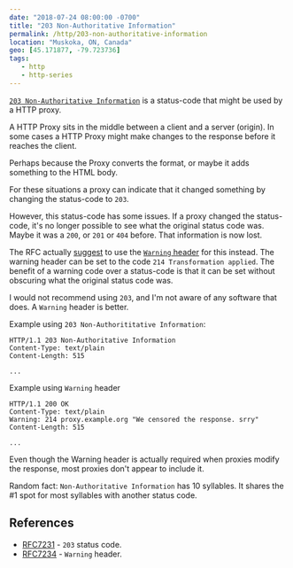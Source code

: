 ```yaml
---
date: "2018-07-24 08:00:00 -0700"
title: "203 Non-Authoritative Information"
permalink: /http/203-non-authoritative-information
location: "Muskoka, ON, Canada"
geo: [45.171877, -79.723736]
tags:
   - http
   - http-series
---
```


[`203 Non-Authoritative Information`][1] is a status-code that might be used by
a HTTP proxy.

A HTTP Proxy sits in the middle between a client and a server (origin). In
some cases a HTTP Proxy might make changes to the response before it reaches
the client.

Perhaps because the Proxy converts the format, or maybe it adds something to
the HTML body.

For these situations a proxy can indicate that it changed something by
changing the status-code to `203`.

However, this status-code has some issues. If a proxy changed the status-code,
it's no longer possible to see what the original status code was. Maybe it was
a `200`, or `201` or `404` before. That information is now lost.

The RFC actually [suggest][1] to use the [`Warning` header][2] for this instead.
The warning header can be set to the code `214 Transformation applied`. The
benefit of a warning code over a status-code is that it can be set without
obscuring what the original status code was.

I would not recommend using `203`, and I'm not aware of any software that does.
A `Warning` header is better.

Example using `203 Non-Authorititative Information`:

```http
HTTP/1.1 203 Non-Authoritative Information
Content-Type: text/plain
Content-Length: 515

...
```

Example using `Warning` header

```http
HTTP/1.1 200 OK
Content-Type: text/plain
Warning: 214 proxy.example.org "We censored the response. srry"
Content-Length: 515

...
```

Even though the Warning header is actually required when proxies modify
the response, most proxies don't appear to include it.

Random fact: `Non-Authoritative Information` has 10 syllables. It shares
the #1 spot for most syllables with another status code.

References
----------

* [RFC7231][1] - `203` status code.
* [RFC7234][2] - `Warning` header.

[1]: https://tools.ietf.org/html/rfc7231#section-6.3.3
[2]: https://tools.ietf.org/html/rfc7234#section-5.5
